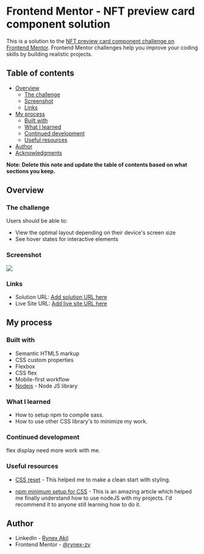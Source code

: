 # Frontend Mentor - NFT preview card component solution

This is a solution to the [NFT preview card component challenge on Frontend Mentor](https://www.frontendmentor.io/challenges/nft-preview-card-component-SbdUL_w0U). Frontend Mentor challenges help you improve your coding skills by building realistic projects. 

## Table of contents

- [Overview](#overview)
  - [The challenge](#the-challenge)
  - [Screenshot](#screenshot)
  - [Links](#links)
- [My process](#my-process)
  - [Built with](#built-with)
  - [What I learned](#what-i-learned)
  - [Continued development](#continued-development)
  - [Useful resources](#useful-resources)
- [Author](#author)
- [Acknowledgments](#acknowledgments)

**Note: Delete this note and update the table of contents based on what sections you keep.**

## Overview

### The challenge

Users should be able to:

- View the optimal layout depending on their device's screen size
- See hover states for interactive elements

### Screenshot

![](./Screenshot.png)

### Links

- Solution URL: [Add solution URL here](https://your-solution-url.com)
- Live Site URL: [Add live site URL here](https://your-live-site-url.com)

## My process

### Built with

- Semantic HTML5 markup
- CSS custom properties
- Flexbox
- CSS flex
- Mobile-first workflow
- [Nodejs](https://nodejs.org/en/) - Node JS library


### What I learned

- How to setup npm to compile sass.
- How to use other CSS library's to minimize my work. 

### Continued development

flex display need more work with me.


### Useful resources

- [CSS reset](https://piccalil.li/blog/a-modern-css-reset/) - This helped me to make a clean start with styling.

- [npm minimum setup for CSS](https://thinkdobecreate.com/articles/minimum-static-site-sass-setup/) - This is an amazing article which helped me finally understand how to use nodeJS with my projects. I'd recommend it to anyone still learning how to do it.


## Author

  - LinkedIn - [Rynex Akil](https://www.your-site.com)
  - Frontend Mentor - [@rynex-zv](https://www.frontendmentor.io/profile/rynex-zv)


